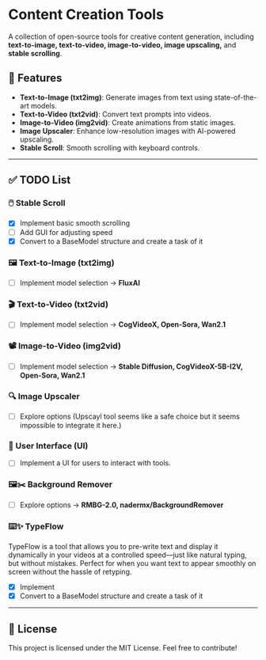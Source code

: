 # Content Creation Tools

A collection of open-source tools for creative content generation, including **text-to-image, text-to-video, image-to-video, image upscaling,** and **stable scrolling**.

## 🚀 Features
- **Text-to-Image (txt2img)**: Generate images from text using state-of-the-art models.
- **Text-to-Video (txt2vid)**: Convert text prompts into videos.
- **Image-to-Video (img2vid)**: Create animations from static images.
- **Image Upscaler**: Enhance low-resolution images with AI-powered upscaling.
- **Stable Scroll**: Smooth scrolling with keyboard controls.

---

## ✅ TODO List

### **🖱️ Stable Scroll**
- [x] Implement basic smooth scrolling
- [ ] Add GUI for adjusting speed
- [x] Convert to a BaseModel structure and create a task of it

### **🖼️ Text-to-Image (txt2img)**
- [ ] Implement model selection -> **FluxAI**

### **🎬 Text-to-Video (txt2vid)**
- [ ] Implement model selection -> **CogVideoX, Open-Sora, Wan2.1**

### **📽️ Image-to-Video (img2vid)**
- [ ] Implement model selection -> **Stable Diffusion, CogVideoX-5B-I2V, Open-Sora, Wan2.1**

### **🔍 Image Upscaler**
- [ ] Explore options (Upscayl tool seems like a safe choice but it seems impossible to integrate it here.)

### **🎨 User Interface (UI)**
- [ ] Implement a UI for users to interact with tools.
      
### **🖼️✂️ Background Remover**
- [ ] Explore options -> **RMBG-2.0, nadermx/BackgroundRemover**
      
### **⌨️✨ TypeFlow**
TypeFlow is a tool that allows you to pre-write text and display it dynamically in your videos at a controlled speed—just like natural typing, but without mistakes. Perfect for when you want text to appear smoothly on screen without the hassle of retyping.
- [x] Implement
- [x] Convert to a BaseModel structure and create a task of it

---


## 📜 License
This project is licensed under the MIT License. Feel free to contribute!
